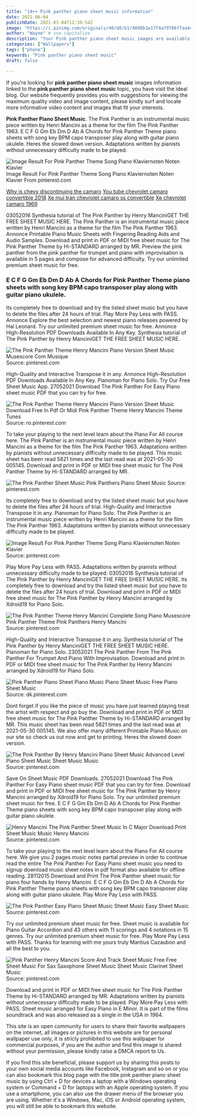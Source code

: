 ```yaml
---
title: "14++ Pink panther piano sheet music information"
date: 2021-06-04
publishDate: 2021-03-04T12:30:54Z
image: "https://i.pinimg.com/originals/40/d8/b1/40d8b1e17f4a79706ffaa44c9e7ac3cd.png"
author: "Wayne" # use capitalize
description: "Your Pink panther piano sheet music images are available. Pink panther piano sheet music are a topic that is being searched for and liked by netizens today. You can Download the Pink panther piano sheet music files here. Download all free photos."
categories: ["Wallpapers"]
tags: ["phone"]
keywords: "Pink panther piano sheet music"
draft: false

---
```


If you're looking for **pink panther piano sheet music** images information linked to the **pink panther piano sheet music** topic, you have visit the ideal  blog.  Our website frequently  provides you with  suggestions  for viewing  the maximum  quality video and image  content, please kindly surf and locate more informative video content and images  that fit your interests.

**Pink Panther Piano Sheet Music**. The Pink Panther is an instrumental music piece written by Henri Mancini as a theme for the film The Pink Panther 1963. E C F G Gm Eb Dm D Ab A Chords for Pink Panther Theme piano sheets with song key BPM capo transposer play along with guitar piano ukulele. Heres the slowed down version. Adaptations written by pianists without unnecessary difficulty made to be played.

![Image Result For Pink Panther Theme Song Piano Klaviernoten Noten Klavier](https://i.pinimg.com/originals/87/dd/57/87dd57da9ff212a8c3267fdff65ed235.png "Image Result For Pink Panther Theme Song Piano Klaviernoten Noten Klavier")
Image Result For Pink Panther Theme Song Piano Klaviernoten Noten Klavier From pinterest.com

[Why is chevy discontinuing the camaro](/why-is-chevy-discontinuing-the-camaro/)
[You tube chevrolet camaro convertible 2018](/you-tube-chevrolet-camaro-convertible-2018/)
[Xe mui tran chevrolet camaro ss convertible](/xe-mui-tran-chevrolet-camaro-ss-convertible/)
[Xe chevrolet camaro 1969](/xe-chevrolet-camaro-1969/)

03052016 Synthesia tutorial of The Pink Panther by Henry ManciniGET THE FREE SHEET MUSIC HERE. The Pink Panther is an instrumental music piece written by Henri Mancini as a theme for the film The Pink Panther 1963. Annonce Printable Piano Music Sheets with Fingering Reading Aids and Audio Samples. Download and print in PDF or MIDI free sheet music for The Pink Panther Theme by Hi-STANDARD arranged by MR. Preview the pink panther from the pink panther for trumpet and piano with improvisation is available in 5 pages and compose for advanced difficulty. Try our unlimited premium sheet music for free.

### E C F G Gm Eb Dm D Ab A Chords for Pink Panther Theme piano sheets with song key BPM capo transposer play along with guitar piano ukulele.

Its completely free to download and try the listed sheet music but you have to delete the files after 24 hours of trial. Play More Pay Less with PASS. Annonce Explore the best selection and newest piano releases powered by Hal Leonard. Try our unlimited premium sheet music for free. Annonce High-Resolution PDF Downloads Available In Any Key. Synthesia tutorial of The Pink Panther by Henry ManciniGET THE FREE SHEET MUSIC HERE.


![The Pink Panther Theme Henry Mancini Piano Version Sheet Music Musescore Com Musique](https://i.pinimg.com/originals/85/0d/f7/850df7dc598f67daed4d1c924b71ff6e.png "The Pink Panther Theme Henry Mancini Piano Version Sheet Music Musescore Com Musique")
Source: pinterest.com

High-Quality and Interactive Transpose it in any. Annonce High-Resolution PDF Downloads Available In Any Key. Pianoman for Piano Solo. Try Our Free Sheet Music App. 27052021 Download The Pink Panther For Easy Piano sheet music PDF that you can try for free.

![The Pink Panther Theme Henry Mancini Piano Version Sheet Music Download Free In Pdf Or Midi Pink Panther Theme Henry Mancini Theme Tunes](https://i.pinimg.com/originals/4f/6b/e9/4f6be97d208e8c244fe49167a6c57644.png "The Pink Panther Theme Henry Mancini Piano Version Sheet Music Download Free In Pdf Or Midi Pink Panther Theme Henry Mancini Theme Tunes")
Source: ro.pinterest.com

To take your playing to the next level learn about the Piano For All course here. The Pink Panther is an instrumental music piece written by Henri Mancini as a theme for the film The Pink Panther 1963. Adaptations written by pianists without unnecessary difficulty made to be played. This music sheet has been read 5821 times and the last read was at 2021-05-30 005145. Download and print in PDF or MIDI free sheet music for The Pink Panther Theme by Hi-STANDARD arranged by MR.

![The Pink Panther Sheet Music Pink Panthers Piano Sheet Music](https://i.pinimg.com/originals/19/71/49/197149675e19272c1f66bb525693fc1d.png "The Pink Panther Sheet Music Pink Panthers Piano Sheet Music")
Source: pinterest.com

Its completely free to download and try the listed sheet music but you have to delete the files after 24 hours of trial. High-Quality and Interactive Transpose it in any. Pianoman for Piano Solo. The Pink Panther is an instrumental music piece written by Henri Mancini as a theme for the film The Pink Panther 1963. Adaptations written by pianists without unnecessary difficulty made to be played.

![Image Result For Pink Panther Theme Song Piano Klaviernoten Noten Klavier](https://i.pinimg.com/originals/87/dd/57/87dd57da9ff212a8c3267fdff65ed235.png "Image Result For Pink Panther Theme Song Piano Klaviernoten Noten Klavier")
Source: pinterest.com

Play More Pay Less with PASS. Adaptations written by pianists without unnecessary difficulty made to be played. 03052016 Synthesia tutorial of The Pink Panther by Henry ManciniGET THE FREE SHEET MUSIC HERE. Its completely free to download and try the listed sheet music but you have to delete the files after 24 hours of trial. Download and print in PDF or MIDI free sheet music for The Pink Panther by Henry Mancini arranged by Xdroid19 for Piano Solo.

![The Pink Panther Theme Henry Mancini Complete Song Piano Musescore Pink Panther Theme Pink Panthers Henry Mancini](https://i.pinimg.com/originals/90/4d/c2/904dc227127819c1e5269f632ebc090b.png "The Pink Panther Theme Henry Mancini Complete Song Piano Musescore Pink Panther Theme Pink Panthers Henry Mancini")
Source: pinterest.com

High-Quality and Interactive Transpose it in any. Synthesia tutorial of The Pink Panther by Henry ManciniGET THE FREE SHEET MUSIC HERE. Pianoman for Piano Solo. 23052021 The Pink Panther From The Pink Panther For Trumpet And Piano With Improvisation. Download and print in PDF or MIDI free sheet music for The Pink Panther by Henry Mancini arranged by Xdroid19 for Piano Solo.

![Pink Panther Piano Sheet Piano Music Piano Sheet Music Free Piano Sheet Music](https://i.pinimg.com/originals/3f/96/48/3f9648d05cdbf118cf92345b0321b214.png "Pink Panther Piano Sheet Piano Music Piano Sheet Music Free Piano Sheet Music")
Source: dk.pinterest.com

Dont forget if you like the piece of music you have just learned playing treat the artist with respect and go buy the. Download and print in PDF or MIDI free sheet music for The Pink Panther Theme by Hi-STANDARD arranged by MR. This music sheet has been read 5821 times and the last read was at 2021-05-30 005145. We also offer many different Printable Piano Music on our site so check us out now and get to printing. Heres the slowed down version.

![The Pink Panther By Henry Mancini Piano Sheet Music Advanced Level Piano Sheet Music Sheet Music Music](https://i.pinimg.com/originals/ac/77/0e/ac770e4c9b196428e3820706b26449a9.jpg "The Pink Panther By Henry Mancini Piano Sheet Music Advanced Level Piano Sheet Music Sheet Music Music")
Source: pinterest.com

Save On Sheet Music PDF Downloads. 27052021 Download The Pink Panther For Easy Piano sheet music PDF that you can try for free. Download and print in PDF or MIDI free sheet music for The Pink Panther by Henry Mancini arranged by Xdroid19 for Piano Solo. Try our unlimited premium sheet music for free. E C F G Gm Eb Dm D Ab A Chords for Pink Panther Theme piano sheets with song key BPM capo transposer play along with guitar piano ukulele.

![Henry Mancini The Pink Panther Sheet Music In C Major Download Print Sheet Music Music Henry Mancini](https://i.pinimg.com/originals/da/95/12/da95124fe4275c7cc79027023a8d34c6.gif "Henry Mancini The Pink Panther Sheet Music In C Major Download Print Sheet Music Music Henry Mancini")
Source: pinterest.com

To take your playing to the next level learn about the Piano For All course here. We give you 2 pages music notes partial preview in order to continue read the entire The Pink Panther For Easy Piano sheet music you need to signup download music sheet notes in pdf format also available for offline reading. 28112015 Download and Print The Pink Panther sheet music for piano four hands by Henry Mancini. E C F G Gm Eb Dm D Ab A Chords for Pink Panther Theme piano sheets with song key BPM capo transposer play along with guitar piano ukulele. Play More Pay Less with PASS.

![The Pink Panther Easy Piano Sheet Music Sheet Music Easy Sheet Music](https://i.pinimg.com/originals/94/2c/96/942c965a5b9ecb88a0b50b3cc755b900.png "The Pink Panther Easy Piano Sheet Music Sheet Music Easy Sheet Music")
Source: pinterest.com

Try our unlimited premium sheet music for free. Sheet music is available for Piano Guitar Accordion and 43 others with 11 scorings and 4 notations in 15 genres. Try our unlimited premium sheet music for free. Play More Pay Less with PASS. Thanks for learning with me yours truly Mantius Cazaubon and all the best to you.

![Pink Panther Henry Mancini Score And Track Sheet Music Free Free Sheet Music For Sax Saxophone Sheet Music Sheet Music Clarinet Sheet Music](https://i.pinimg.com/originals/40/d8/b1/40d8b1e17f4a79706ffaa44c9e7ac3cd.png "Pink Panther Henry Mancini Score And Track Sheet Music Free Free Sheet Music For Sax Saxophone Sheet Music Sheet Music Clarinet Sheet Music")
Source: pinterest.com

Download and print in PDF or MIDI free sheet music for The Pink Panther Theme by Hi-STANDARD arranged by MR. Adaptations written by pianists without unnecessary difficulty made to be played. Play More Pay Less with PASS. Sheet music arranged for Easy Piano in E Minor. It is part of the films soundtrack and was also released as a single in the USA in 1964.

This site is an open community for users to share their favorite wallpapers on the internet, all images or pictures in this website are for personal wallpaper use only, it is stricly prohibited to use this wallpaper for commercial purposes, if you are the author and find this image is shared without your permission, please kindly raise a DMCA report to Us.

If you find this site beneficial, please support us by sharing this posts to your own social media accounts like Facebook, Instagram and so on or you can also bookmark this blog page with the title pink panther piano sheet music by using Ctrl + D for devices a laptop with a Windows operating system or Command + D for laptops with an Apple operating system. If you use a smartphone, you can also use the drawer menu of the browser you are using. Whether it's a Windows, Mac, iOS or Android operating system, you will still be able to bookmark this website.
